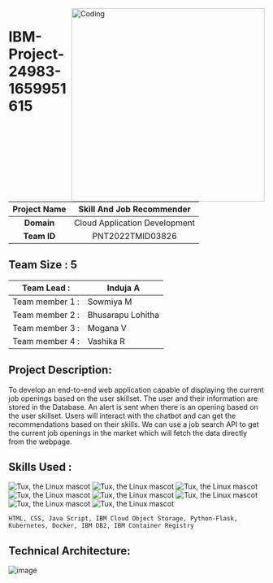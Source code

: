 
<img align="right" alt="Coding" width="380" src="https://assignment-3.s3.jp-tok.cloud-object-storage.appdomain.cloud/98721-how-it-works.gif">


# IBM-Project-24983-1659951615


|      **Project Name**     | Skill And Job Recommender  |
|:---------------------:|:------------------------------:|
|         **Domain**        |  Cloud Application Development |
|        **Team ID**        |  PNT2022TMID03826 |


## __Team Size : 5__


|Team Lead   :| Induja A|
| ------------|---------------|              
|Team member 1 :| Sowmiya M|
|Team member 2 :| Bhusarapu Lohitha|
|Team member 3 :| Mogana V|
|Team member 4 :| Vashika R|

## Project Description:
To develop an end-to-end web application capable of displaying the current job openings based on the user skillset.  The user and their information are stored in the Database.  An alert is sent when there is an opening based on the user skillset. Users will interact with the chatbot and can get the recommendations based on their skills. We can use a job search API to get the current job openings in the market which will fetch the data directly from the webpage.


## Skills Used :

![Tux, the Linux mascot](https://img.icons8.com/color/48/40C057/html-5--v1.png)   ![Tux, the Linux mascot](https://img.icons8.com/fluency/48/000000/css3.png) ![Tux, the Linux mascot](https://img.icons8.com/fluency/48/000000/javascript.png) ![Tux, the Linux mascot]( https://img.icons8.com/color/48/000000/kubernetes.png) ![Tux, the Linux mascot](https://img.icons8.com/color/48/000000/docker.png)  ![Tux, the Linux mascot](https://img.icons8.com/fluency/48/000000/python.png)  ![Tux, the Linux mascot]( https://img.icons8.com/ios-filled/50/000000/flask.png) ![Tux, the Linux mascot](https://img.icons8.com/nolan/64/ibm.png)

    HTML, CSS, Java Script, IBM Cloud Object Storage, Python-Flask, Kubernetes, Docker, IBM DB2, IBM Container Registry
    
## Technical Architecture:
![image](https://user-images.githubusercontent.com/103897625/197352669-50185e10-8b20-4991-a249-3dba87093be0.png)
